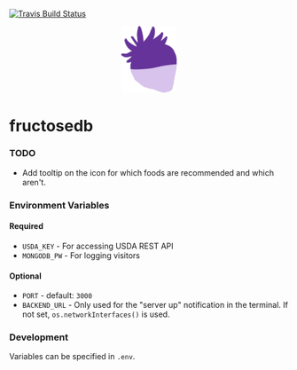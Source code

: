 [![Travis Build Status](https://travis-ci.org/s-h-a-d-o-w/fructosedb.svg?branch=master)](https://travis-ci.org/s-h-a-d-o-w/fructosedb)

<p align="center"><img src="./assets/icon.png" width="100px" /></p>

# fructosedb

### TODO

- Add tooltip on the icon for which foods are recommended and which aren't.

### Environment Variables

#### Required

- `USDA_KEY` - For accessing USDA REST API
- `MONGODB_PW` - For logging visitors

#### Optional

- `PORT` - default: `3000`
- `BACKEND_URL` - Only used for the "server up" notification in the terminal. If not set, `os.networkInterfaces()` is used.

### Development

Variables can be specified in `.env`.
